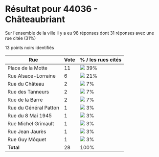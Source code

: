 # Résultat pour 44036 - Châteaubriant

Sur l'ensemble de la ville il y a eu 98 réponses dont 31 réponses avec une rue citée (31%)

13 points noirs identifiés

| Rue | Vote | % / les rues cités|
|-----|------|-------------------|
| Place de la Motte | 11 | <img src="../../img/bar_39.gif" />&nbsp;39%|
| Rue Alsace-Lorraine | 6 | <img src="../../img/bar_21.gif" />&nbsp;21%|
| Rue du Château | 2 | <img src="../../img/bar_7.gif" />&nbsp;7%|
| Rue des Tanneurs | 2 | <img src="../../img/bar_7.gif" />&nbsp;7%|
| Rue de la Barre | 2 | <img src="../../img/bar_7.gif" />&nbsp;7%|
| Rue du Général Patton | 1 | <img src="../../img/bar_3.gif" />&nbsp;3%|
| Rue du 8 Mai 1945 | 1 | <img src="../../img/bar_3.gif" />&nbsp;3%|
| Rue Michel Grimault | 1 | <img src="../../img/bar_3.gif" />&nbsp;3%|
| Rue Jean Jaurès | 1 | <img src="../../img/bar_3.gif" />&nbsp;3%|
| Rue Guy Môquet | 1 | <img src="../../img/bar_3.gif" />&nbsp;3%|
| **Total** | 28 | 100%|
